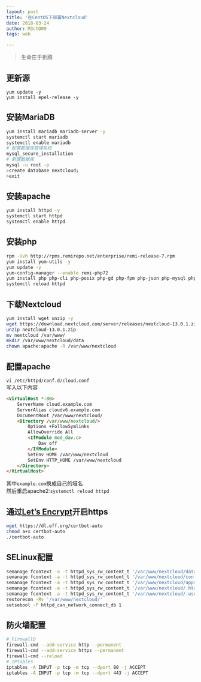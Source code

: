 ```yaml
---
layout: post
title: '在CentOS下部署Nextcloud'
date: 2018-03-24
author: M3chD09
tags: web

---
```

>生命在于折腾

## 更新源
`yum update -y`  
`yum install epel-release -y`  

## 安装MariaDB
```bash
yum install mariadb mariadb-server -y
systemctl start mariadb
systemctl enable mariadb
# 配置数据库管理系统
mysql_secure_installation
# 新建数据库
mysql -u root -p
>create database nextcloud;
>exit
```

## 安装apache
```bash
yum install httpd -y
systemctl start httpd
systemctl enable httpd
```
## 安装php
```bash
rpm -Uvh http://rpms.remirepo.net/enterprise/remi-release-7.rpm
yum install yum-utils -y
yum update -y
yum-config-manager --enable remi-php72
yum install php php-cli php-posix php-gd php-fpm php-json php-mysql php-curl php-mbstring php-intl php-mcrypt php-imagick php-xml php-zip -y
systemctl reload httpd
```

## 下载Nextcloud
```bash
yum install wget unzip -y
wget https://download.nextcloud.com/server/releases/nextcloud-13.0.1.zip
unzip nextcloud-13.0.1.zip
mv nextcloud /var/www/
mkdir /var/www/nextcloud/data
chown apache:apache -R /var/www/nextcloud
```

## 配置apache
`vi /etc/httpd/conf.d/cloud.conf`  
写入以下内容
```html
<VirtualHost *:80>
    ServerName cloud.example.com
    ServerAlias cloudv6.example.com
    DocumentRoot /var/www/nextcloud/
    <Directory /var/www/nextcloud/>
        Options +FollowSymlinks
        AllowOverride All
        <IfModule mod_dav.c>
            Dav off
        </IfModule>
        SetEnv HOME /var/www/nextcloud
        SetEnv HTTP_HOME /var/www/nextcloud
    </Directory>
</VirtualHost>
```
其中`example.com`换成自己的域名  
然后重启apache2:`systemctl reload httpd`

## 通过[Let’s Encrypt](https://letsencrypt.org/)开启https  
```bash
wget https://dl.eff.org/certbot-auto
chmod a+x certbot-auto
./certbot-auto 
```

## SELinux配置
```bash
semanage fcontext -a -t httpd_sys_rw_content_t '/var/www/nextcloud/data(/.*)?'
semanage fcontext -a -t httpd_sys_rw_content_t '/var/www/nextcloud/config(/.*)?'
semanage fcontext -a -t httpd_sys_rw_content_t '/var/www/nextcloud/apps(/.*)?'
semanage fcontext -a -t httpd_sys_rw_content_t '/var/www/nextcloud/.htaccess'
semanage fcontext -a -t httpd_sys_rw_content_t '/var/www/nextcloud/.user.ini'
restorecon -Rv '/var/www/nextcloud/'
setsebool -P httpd_can_network_connect_db 1
```

## 防火墙配置
```bash
# FirewallD
firewall-cmd --add-service http --permanent
firewall-cmd --add-service https --permanent
firewall-cmd --reload
# IPtables
iptables -A INPUT -p tcp -m tcp --dport 80 -j ACCEPT
iptables -A INPUT -p tcp -m tcp --dport 443 -j ACCEPT
```
